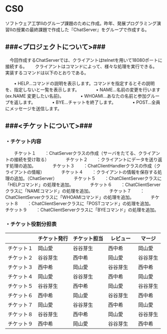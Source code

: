 # CS0
ソフトウェア工学Ⅱのグループ課題のために作成。昨年、発展プログラミング演習Ⅱの授業の最終課題で作成した『ChatServer』をグループで作成する。


###<プロジェクトについて>###
-------------------------
　今回作成するChatServerでは、クライアントはtelnetを用いて18080ポートに接続する。　　
クライアントはコマンドによって、様々な処理を実行できる。　　
実装するコマンドは以下のとおりである。　　

　　• HELP…コマンドの説明を表示します。コマンドを指定するとその説明を、指定しないと一覧を表示します。　　
　　• NAME…名前の変更を行います(ex.NAME 変更したい名前)。　　
　　• WHOAMI…あなたの名前と参加グループを返します。　　
　　• BYE…チャットを終了します。　　
　　• POST…全員にメッセージを送信します。　　

###<チケットについて>###
-------------------------
### ・チケット内容 ###
　　チケット１　　：ChatServerクラスの作成（サーバをたてる、クライアントの接続を受け取る）　　
　　チケット２　　：クライアントにデータを送り返す処理の追加。　　
　　チケット３　　：ChatClientHandlerクラスの作成（クライアントの情報）　　
　　チケット４　　：クライアントの情報を保存する処理の追加。（ChatServer）　　
　　チケット５　　：ChatClientServerクラスに「HELPコマンド」の処理を追加。　　
　　チケット６　　：ChatClientServerクラスに「NAMEコマンド」の処理を追加。　　
　　チケット７　　：ChatClientServerクラスに「WHOAMIコマンド」の処理を追加。　　
　　チケット８　　：ChatClientServerクラスに「POSTコマンド」の処理を追加。　　
　　チケット９　　：ChatClientServerクラスに「BYEコマンド」の処理を追加。　　

### ・チケット役割分担表 ###

|            | チケット発行 | チケット担当  | レビュー　| マージ  |
|------------|------------|-------------|---------|--------|
| チケット１   |  岡山愛     |  谷谷芽生    | 西中希   | 岡山愛　 |
| チケット２   |  谷谷芽生   |  西中希      | 岡山愛　 | 谷谷芽生 |
| チケット３   |  西中希     |  岡山愛　    | 谷谷芽生 | 西中希   |  
| チケット４   |  岡山愛     |  谷谷芽生    | 西中希   | 岡山愛　 |
| チケット５   |  谷谷芽生   |  西中希      | 岡山愛　 | 谷谷芽生 |
| チケット６   |  西中希     |  岡山愛　    | 谷谷芽生 | 西中希   | 
| チケット７   |  岡山愛     |  谷谷芽生    | 西中希   | 岡山愛　 |
| チケット８   |  谷谷芽生   |  西中希      | 岡山愛　 | 谷谷芽生 |
| チケット９   |  西中希     |  岡山愛　    | 谷谷芽生 | 西中希   | 
